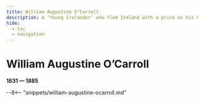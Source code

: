 ```yaml
---
title: William Augustine O’Carroll
description: A ‘Young Irelander’ who fled Ireland with a price on his head
hide:
  - toc
  - navigation 
---
```


# William Augustine O’Carroll

**1831 — 1885**

--8<-- "snippets/william-augustine-ocarroll.md"
